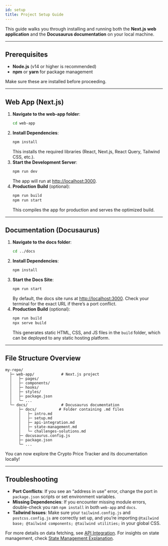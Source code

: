 ```yaml
---
id: setup
title: Project Setup Guide
---
```


This guide walks you through installing and running both the **Next.js web application** and the **Docusaurus documentation** on your local machine.

---

## Prerequisites

- **Node.js** (v14 or higher is recommended)
- **npm** or **yarn** for package management

Make sure these are installed before proceeding.

---

## Web App (Next.js)

1. **Navigate to the web-app folder**:
   ```bash
   cd web-app
   ```
2. **Install Dependencies**:
   ```bash
   npm install
   ```
   This installs the required libraries (React, Next.js, React Query, Tailwind CSS, etc.).
3. **Start the Development Server**:
   ```bash
   npm run dev
   ```
   The app will run at [http://localhost:3000](http://localhost:3000).  
4. **Production Build** (optional):
   ```bash
   npm run build
   npm run start
   ```
   This compiles the app for production and serves the optimized build.

---

## Documentation (Docusaurus)

1. **Navigate to the docs folder**:
   ```bash
   cd ../docs
   ```
2. **Install Dependencies**:
   ```bash
   npm install
   ```
3. **Start the Docs Site**:
   ```bash
   npm run start
   ```
   By default, the docs site runs at [http://localhost:3000](http://localhost:3000). Check your terminal for the exact URL if there’s a port conflict.
4. **Production Build** (optional):
   ```bash
   npm run build
   npx serve build
   ```
   This generates static HTML, CSS, and JS files in the `build` folder, which can be deployed to any static hosting platform.

---

## File Structure Overview

```
my-repo/
  ├─ web-app/            # Next.js project
  │   ├─ pages/
  │   ├─ components/
  │   ├─ hooks/
  │   ├─ styles/
  │   ├─ package.json
  │   └─ ...
  └─ docs/               # Docusaurus documentation
      ├─ docs/          # Folder containing .md files
      │   ├─ intro.md
      │   ├─ setup.md
      │   ├─ api-integration.md
      │   ├─ state-management.md
      │   └─ challenges-solutions.md
      ├─ docusaurus.config.js
      ├─ package.json
      └─ ...
```

You can now explore the Crypto Price Tracker and its documentation locally!

---

## Troubleshooting

- **Port Conflicts**: If you see an “address in use” error, change the port in `package.json` scripts or set environment variables.
- **Missing Dependencies**: If you encounter missing module errors, double-check you ran `npm install` in both `web-app` and `docs`.
- **Tailwind Issues**: Make sure your `tailwind.config.js` and `postcss.config.js` are correctly set up, and you’re importing `@tailwind base; @tailwind components; @tailwind utilities;` in your global CSS.

For more details on data fetching, see [API Integration](./api-integration.md). For insights on state management, check [State Management Explanation](./state-management.md).
